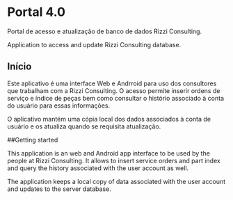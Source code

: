 # Portal 4.0

Portal de acesso e atualização de banco de dados Rizzi Consulting.

Application to access and update Rizzi Consulting database.

## Início 

Este aplicativo é uma interface Web e Andrroid para uso dos consultores que trabalham com a Rizzi Consulting.
O acesso permite inserir ordens de serviço e índice de peças bem como consultar o histório associado
à conta do usuário para essas informações.

O aplicativo mantém uma cópia local dos dados associados à conta de usuário e os atualiza quando se
requisita atualização.

##Getting started

This application is an web and Android app interface to be used by the people at Rizzi Consulting.
It allows to insert service orders and part index and query the history associated with the user
 account as well.
 
 The application keeps a local copy of data associated with the user account and updates to the server
 database.